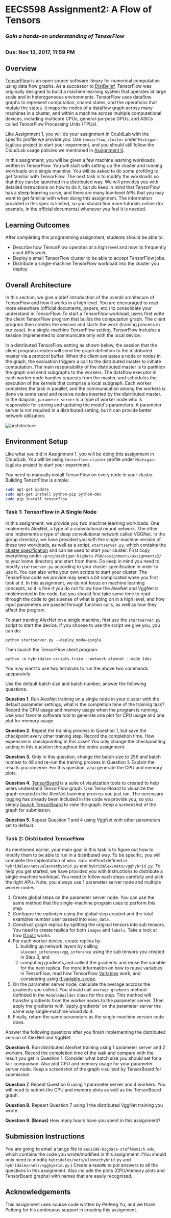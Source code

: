 # EECS598 Assignment2: A Flow of Tensors

### *Gain a hands-on understanding of TensorFlow*
##

### Due: Nov 13, 2017, 11:59 PM

## Overview
[TensorFlow](https://www.tensorflow.org/) is an open source software library for numerical computation using data flow graphs. As a successor to [DistBelief](https://static.googleusercontent.com/media/research.google.com/en//archive/large_deep_networks_nips2012.pdf), TensorFlow was originally designed to build a machine learning system that operates at
large scale and in heterogeneous environments. TensorFlow
uses dataflow graphs to represent computation,
shared states, and the operations that mutate the states. It
maps the nodes of a dataflow graph across many machines
in a cluster, and within a machine across multiple computational
devices, including multicore CPUs, general-purpose
GPUs, and ASICs called TensorFlow Processing Units (TPUs). 

Like Assignment 1, you will do your assignment in CouldLab with the specific profile we provide you.
Use `tensorflow_cluster` under `Michigan-BigData` project to start your experiment,
and you should still follow the CloudLab usage policies we mentioned in [Assignment 0](/Assignments/Assignment0/README.md).

In this assignment, you will be given a few machine learning workloads written in TensorFlow. 
You will start with setting up the cluster and running workloads on a single machine. 
You will be asked to do some profiling to get familiar with TensorFlow. The next task is to modify the workloads so that they can be launched in a distributed way. 
We will provides you with detailed instructions on how to do it, but do keep in mind that TensorFlow has a steep learning curve, 
and there are many low-level APIs that you may want to get familiar with when doing this assignment. 
The information provided in this spec is limited, so you should find more tutorials online (for example, in the official documents) whenever you feel it is needed.

## Learning Outcomes
After completing this programming assignment, students should be able to:

* Describe how TensorFlow operates at a high level and how its frequently used APIs work.
* Deploy a small TensorFlow cluster to be able to accept TensorFlow jobs.
* Distribute a single-machine TensorFlow workload into the cluster you deploy.

## Overall Architecture

In this section, we give a brief introduction of the overall architecure of TensorFlow and how it works in a high level. You are encouraged to read more elsewhere (official documents, papers, etc.) to consolidate your understand in TensorFlow. To start a TensorFlow workload, users first write the client TensorFlow program that builds the computation graph. The client program then creates the session and starts the work (training process in our case). In a single-machine TensorFlow setting, TensorFlow includes a session implemented to communicate only with the local device.

In a distributed TensorFlow setting as shown below, the session that the client program creates will send the graph definition to the distributed master via a protocol buffer. 
When the client evaluates a node or nodes in the graph, the evaluation triggers a call to the distributed master to initiate computation.
The main responsibility of the distributed master is to partition the graph and send subgraphs to the workers. 
The dataflow executor in each worker node handles requests from the master, and schedules the execution of the kernels that comprise a local subgraph. Each worker completes the task in parallel, and the communication among the workers is done via some send and receive nodes inserted by the distributed master.
In the diagram, `parameter server` is a type of worker node who is responsible for storing and updating the model's parameters. 
A parameter server is not required in a distributed setting, but it can provide better network utilization.

![architecture](./cluster.png)

## Environment Setup
Like what you did in Assignment 1, you will be doing this assignment in CloudLab. You will be using `tensorflow-cluster` profile under `Michigan-BigData` project to start your experiment. 

You need to manually install TensorFlow on every node in your cluster. Building TensorFlow is simple:
```bash
sudo apt-get update
sudo apt-get install python-pip python-dev
sudo pip install tensorflow
```

### Task 1: TensorFlow in A Single Node
In this assignment, we provide you two machine learning workloads. 
One implements AlexNet, a type of a convolutional neural network. The other one implements a type of deep convolutional network called VGGNet. 
In the group directory, we have provided you with the single-machine version of these two workloads, as well as a script, `startserver.py`, 
which contains the [cluster specification](https://www.tensorflow.org/api_docs/python/tf/train/ClusterSpec) and can be used to start your cluster. 
First copy everything under `/proj/michigan-bigdata-PG0/assignments/assignments2/` to your home directory and start from there.
Do keep in mind you need to modify `startserver.py` according to your cluster specification in order to use it. You can also write your own scripts to start your cluster.
The TensorFlow code we provide may seem a bit complicated when you first look at it. 
In this assignment, we do not focus on machine learning concepts, so it is fine if you do not follow how the AlexNet and VggNet is implemented in the code, but you should first take some time to read through the code to get a sense of what is going on in a high level, and how input parameters are passed through function calls, as well as how they affect the program.

To start training AlexNet on a single machine, first use the `startserver.py` script to start the device. 
If you choose to use the script we give you, you can do:
```
python startserver.py --deploy_mode=single 
```
Then launch the TensorFlow client program:
```
python -m hybridalex.scripts.train --network alexnet --mode 1dev
```
You may want to use two terminals to run the above two commands speparately.

Use the default batch size and batch number, answer the following questions:

**Question 1.** Run AlexNet training on a single node in your cluster with the default parameter settings, what is the completion time of the training task?
Record the CPU usage and memory usage when the program is running. Use your favorite software tool to generate one plot for CPU usage and one plot for memory usage.

**Question 2.** Repeat the training process in Question 1, but save the checkpoint every other training step. Record the completion time.
How expensive is checkpointing in this case? You only change the checkpointing setting in this question throughout the entire assignment.

**Question 3.** Only in this question, change the batch size to 256 and batch number to 48 and re-run the training process in Question 1. Explain the results you observe.
For this question, also generate the CPU and memory plots.

**Question 4.** [TensorBoard](https://www.tensorflow.org/get_started/graph_viz) is a suite of visulization tools to created to help users understand TensorFlow graph. 
Use TensorBoard to visualize the graph created in the AlexNet trainning process you just ran.
The necessary logging has already been included in the code we provide you, so you simply [launch TensorBoard](https://www.tensorflow.org/get_started/summaries_and_tensorboard) to view the graph.
Keep a screenshot of the graph for submission.

**Question 5.** Repeat Question 1 and 4 using VggNet with other parameters set to default.

### Task 2: Distributed TensorFlow

As mentioned earlier, your main goal in this task is to figure out how to modify them to be able to run in a distributed way.
To be specific, you will complete the implentation of `ndev_data` method defined in `hybridalex/nets/alexnethybrid.py` and `hybridalex/nets/vgghybrid.py`. 
To help you get started, we have provided you with instructions to distribute a single-machine workload. You need to follow each steps carefully and pick the right APIs.
Note, you always use 1 parameter server node and multiple worker nodes.

1. Create global steps on the parameter server node. You can use the same method that the single-machine program uses to perform this step.
2. Configure the optimizer using the global step created and the total examples number user passed into `ndev_data`.
3. Construct graph replica by splitting the original tensors into sub tensors. 
You need to create replica for both `images` and `labels`. 
Take a look at how [tf.split](https://www.tensorflow.org/api_docs/python/tf/split) works.
4. For each worker device, create replica by 
	1. building up network layers by calling `alexnet_inference/vgg_inference` using the sub tensors you created in Step 3, and
	2. computing gradients,and collect the gradients and reuse the variable for the next replica. 
For more information on how to reuse variables in TensorFlow, read how TensorFlow [Variables](https://www.tensorflow.org/api_docs/python/tf/Variable) work, 
and considering using [tf.variable_scope](https://www.tensorflow.org/api_docs/python/tf/variable_scope).
5. On the parameter server node, calculate the average accross the gradients you collect. 
You should call `average_gradents` method definded in the `ModuleBuilder` class for this step.
This method will transfer gradients from the worker nodes to the parameter server.
Then apply the gradients with `apply_gradients' on the parameter server the same way single-machine would do it.
6. Finally, return the same parameters as the single-machine version code does.

Answer the following questions after you finish implementing the distributed version of AlexNet and VggNet.

**Question 6.** Run distributed AlexNet training using 1 parameter server and 2 workers. 
Record the completion time of the task and compare with the result you get in Question 1. Consider what batch size you should set for a fair comparison.
Also plot CPU and memory usage for your parameter server node. Keep a screenshot of the graph visulized by TensorBoard for submission.

**Question 7.** Repeat Question 6 using 1 parameter server and 4 workers. You will need to submit the CPU and memory plots as well as the TensorBoard graph.

**Question 8.** Repeart Question 7 using 1 the distributed VggNet training you wrote.

**Question 9. (Bonus)** How many hours have you spent in this assignment?

## Submission Instructions
You are going to email a tar.gz file to `eecs598-bigdata-staff@umich.edu`, which contains the code you wrote/modified in this assignment. (You should only need to modify `hybridalex/nets/alexnethybrid.py` and `hybridalex/nets/vgghybrid.py`.)
Create a `README` to put answers to all the questions in this assignment.
Also include the plots (CPU/memory plots and TensorBoard graphs) with names that are easily recognized.

## Acknowledgements

This assignment uses source code written by Peifeng Yu, and we thank Peifeng for his continuous support in creating this assignment.
